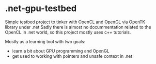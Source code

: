 # .net-gpu-testbed

Simple testbed project to tinker with OpenCL and OpenGL via OpenTK library under .net
Sadly there is almost no docummentation related to the OpenCL in .net world, so this project mostly uses c++ tutorials.

Mostly as a learning tool with two goals:
  * learn a bit about GPU programming and OpenGL
  * get used to working with pointers and unsafe context in .net
